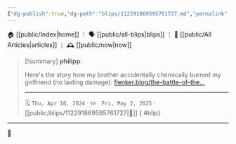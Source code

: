 ```yaml
---
{"dg-publish":true,"dg-path":"blips/112291869595761727.md","permalink":"/blips/112291869595761727/","title":"philipp on mastodon @ 2024-04-18"}
---
```



<div class="transclusion internal-embed is-loaded"><div class="markdown-embed">




🏠 [[public/Index\|home]]  ⋮ 🗣️ [[public/all-blips\|blips]] ⋮  📝 [[public/All Articles\|articles]]  ⋮ 🕰️ [[public/now\|now]]


</div></div>


> [!summary] **philipp**:
>
> Here's the story how my brother accidentally chemically burned my girlfriend (no lasting damage): [flenker.blog/the-battle-of-the…](https://www.flenker.blog/the-battle-of-the-batteries/)
> - - -
>
> 🗓️ <code>Thu, Apr 18, 2024</code>  · ✏️ <code> Fri, May 2, 2025</code>  · [[public/blips/112291869595761727\|🔗]]
{ #blip}


- - -

 👾
